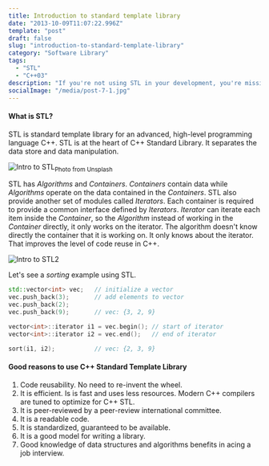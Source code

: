 ```yaml
---
title: Introduction to standard template library
date: "2013-10-09T11:07:22.996Z"
template: "post"
draft: false
slug: "introduction-to-standard-template-library"
category: "Software Library"
tags:
  - "STL"
  - "C++03"
description: "If you're not using STL in your development, you're missing the very best C++ has to offer. Learn more about STL."
socialImage: "/media/post-7-1.jpg"
---
```


#### What is STL?

STL is standard template library for an advanced, high-level programming language C++. STL is at the heart of C++ Standard Library. It separates the data store and data manipulation.

![Intro to STL](/media/post-7-1.jpg "Library")<sub>Photo from Unsplash</sub>

STL has _Algorithms_ and _Containers_. _Containers_ contain data while _Algorithms_ operate on the data contained in the _Containers_. STL also provide another set of modules called _Iterators_. Each container is required to provide a common interface defined by _Iterators_. _Iterator_ can iterate each item inside the _Container_, so the _Algorithm_ instead of working in the _Container_ directly, it only works on the iterator. The algorithm doesn't know directly the container that it is working on. It only knows about the iterator. That improves the level of code reuse in C++.

![Intro to STL2](/media/post-7-2.jpg "The STL.")

Let's see a _sorting_ example using STL.

```cpp
std::vector<int> vec;   // initialize a vector
vec.push_back(3);       // add elements to vector
vec.push_back(2);
vec.push_back(9);       // vec: {3, 2, 9}

vector<int>::iterator i1 = vec.begin(); // start of iterator
vector<int>::iterator i2 = vec.end();   // end of iterator

sort(i1, i2);           // vec: {2, 3, 9}
```

#### Good reasons to use C++ Standard Template Library
1. Code reusability. No need to re-invent the wheel.
2. It is efficient. Is is fast and uses less resources. Modern C++ compilers are tuned to optimize for C++ STL.
3. It is peer-reviewed by a peer-review international committee.
4. It is a readable code.
5. It is standardized, guaranteed to be available.
6. It is a good model for writing a library.
7. Good knowledge of data structures and algorithms benefits in acing a job interview.